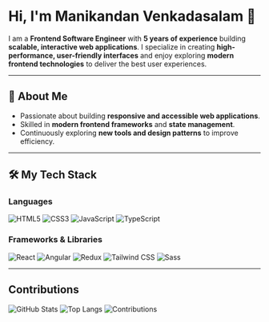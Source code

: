 # Hi, I'm Manikandan Venkadasalam 👋
I am a **Frontend Software Engineer** with **5 years of experience** building **scalable, interactive web applications**. I specialize in creating **high-performance, user-friendly interfaces** and enjoy exploring **modern frontend technologies** to deliver the best user experiences.

---

## 🚀 About Me
- Passionate about building **responsive and accessible web applications**.
- Skilled in **modern frontend frameworks** and **state management**.
- Continuously exploring **new tools and design patterns** to improve efficiency.

---

## 🛠️ My Tech Stack

### Languages
![HTML5](https://img.shields.io/badge/HTML5-E34F26?logo=html5&logoColor=white)
![CSS3](https://img.shields.io/badge/CSS3-1572B6?logo=css3&logoColor=white)
![JavaScript](https://img.shields.io/badge/JavaScript-F7DF1E?logo=javascript&logoColor=black)
![TypeScript](https://img.shields.io/badge/TypeScript-3178C6?logo=typescript&logoColor=white)

### Frameworks & Libraries
![React](https://img.shields.io/badge/React-20232A?logo=react&logoColor=61DAFB)
![Angular](https://img.shields.io/badge/Angular-DD0031?logo=angular&logoColor=white)
![Redux](https://img.shields.io/badge/Redux-593D88?logo=redux&logoColor=white)
![Tailwind CSS](https://img.shields.io/badge/Tailwind_CSS-38B2AC?logo=tailwind-css&logoColor=white)
![Sass](https://img.shields.io/badge/Sass-CC6699?logo=sass&logoColor=white)

---

## Contributions  
![GitHub Stats](https://github-readme-stats.vercel.app/api?username=vmanidev&show_icons=true&theme=dark)
![Top Langs](https://github-readme-stats.vercel.app/api/top-langs/?username=vmanidev&theme=dark&layout=compact)
![Contributions](https://streak-stats.demolab.com/?user=vmanidev&theme=dark)

